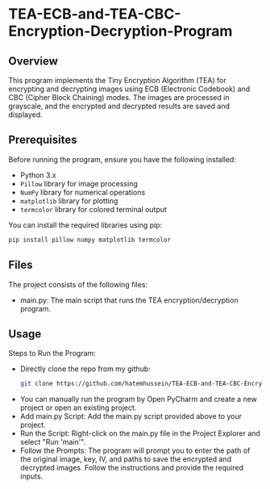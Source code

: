 # TEA-ECB-and-TEA-CBC-Encryption-Decryption-Program

## Overview

This program implements the Tiny Encryption Algorithm (TEA) for encrypting and decrypting images using ECB (Electronic Codebook) and CBC (Cipher Block Chaining) modes. The images are processed in grayscale, and the encrypted and decrypted results are saved and displayed.

## Prerequisites

Before running the program, ensure you have the following installed:
- Python 3.x
- `Pillow` library for image processing
- `NumPy` library for numerical operations
- `matplotlib` library for plotting
- `termcolor` library for colored terminal output

You can install the required libraries using pip:

```sh
pip install pillow numpy matplotlib termcolor
```


## Files

The project consists of the following files:
- main.py: The main script that runs the TEA encryption/decryption program.

## Usage

Steps to Run the Program:
- Directly clone the repo from my github:
  ```sh
  git clone https://github.com/hatemhussein/TEA-ECB-and-TEA-CBC-Encryption-Decryption-Program.git
- You can manually run the program by Open PyCharm and create a new project or open an existing project.
- Add main.py Script: Add the main.py script provided above to your project.
- Run the Script: Right-click on the main.py file in the Project Explorer and select "Run 'main'".
- Follow the Prompts: The program will prompt you to enter the path of the original image, key, IV, and paths to save the encrypted and decrypted images. Follow the instructions and provide the required inputs.

